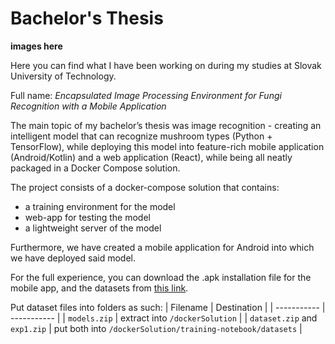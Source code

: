 # Bachelor's Thesis

**images here**

Here you can find what I have been working on during my studies at Slovak University of Technology.

Full name: *Encapsulated Image Processing Environment for Fungi Recognition with a Mobile Application*

The main topic of my bachelor’s thesis was image recognition - creating an intelligent model that can recognize mushroom types (Python + TensorFlow), while deploying this model into feature-rich mobile application (Android/Kotlin) and a web application (React), while being all neatly packaged in a Docker Compose solution.

The project consists of a docker-compose solution that contains:
 * a training environment for the model
 * web-app for testing the model
 * a lightweight server of the model

Furthermore, we have created a mobile application for Android into which we have deployed said model.

For the full experience, you can download the .apk installation file for the mobile app, and the datasets from [this link](https://drive.google.com/drive/folders/1lIH9NosAWheQDalzXUCSFCi2mP_iRQfJ?usp=sharing).

Put dataset files into folders as such:
| Filename | Destination |
| ----------- | ----------- |
| `models.zip` | extract into `/dockerSolution` |
| `dataset.zip` and `exp1.zip` | put both into `/dockerSolution/training-notebook/datasets` |


